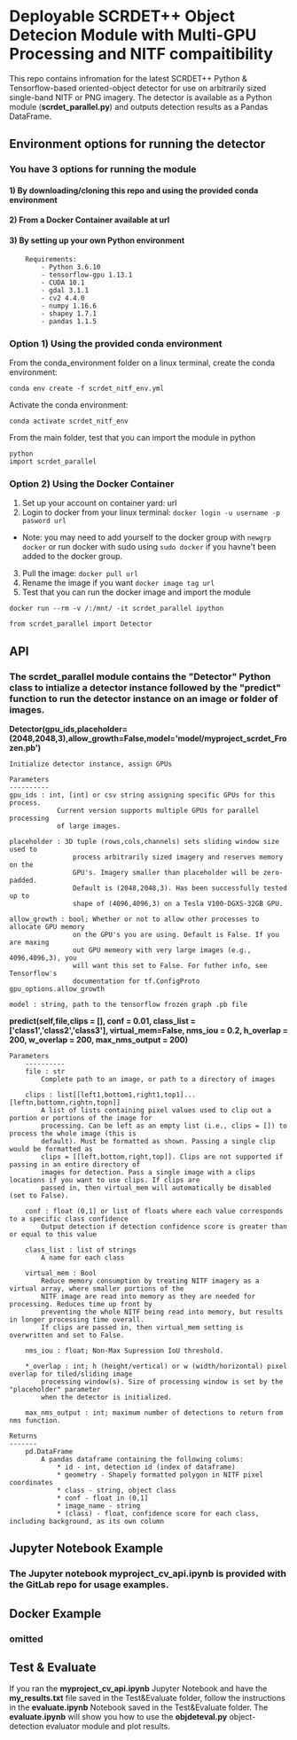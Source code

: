 # Deployable SCRDET++ Object Detecion Module with Multi-GPU Processing and NITF compaitibility

This repo contains infromation for the latest SCRDET++ Python & Tensorflow-based oriented-object detector for use on arbitrarily sized single-band NITF or PNG imagery. The detector is available as a Python module (**scrdet_parallel.py**) and outputs detection results as a Pandas DataFrame. 



## Environment options for running the detector
### You have 3 options for running the module
#### 1) By downloading/cloning this repo and using the provided conda environment
#### 2) From a Docker Container available at url
#### 3) By setting up your own Python environment
        Requirements:
            - Python 3.6.10
            - tensorflow-gpu 1.13.1
            - CUDA 10.1
            - gdal 3.1.1
            - cv2 4.4.0
            - numpy 1.16.6
            - shapey 1.7.1
            - pandas 1.1.5




### Option 1) Using the provided conda environment
From the conda_environment folder on a linux terminal, create the conda environment:
```
conda env create -f scrdet_nitf_env.yml
```
Activate the conda environment:
```
conda activate scrdet_nitf_env
```
From the main folder, test that you can import the module in python
```
python
import scrdet_parallel
```

### Option 2) Using the Docker Container

1) Set up your account on container yard: url
2) Login to docker from your linux terminal: ```docker login -u username -p pasword url```
* Note: you may need to add yourself to the docker group with ```newgrp docker``` or run docker with sudo using ```sudo docker``` if you havne't been added to the docker group. 
3) Pull the image: ```docker pull url```
4) Rename the image if you want ```docker image tag url```
5) Test that you can run the docker image and import the module
```
docker run --rm -v /:/mnt/ -it scrdet_parallel ipython

from scrdet_parallel import Detector
```

## API

### The scrdet_parallel module contains the "Detector" Python class to intialize a detector instance followed by the "predict" function to run the detector instance on an image or folder of images. 

**Detector(gpu_ids,placeholder=(2048,2048,3),allow_growth=False,model='model/myproject_scrdet_Frozen.pb')**

    Initialize detector instance, assign GPUs

    Parameters
    ----------
    gpu_ids : int, [int] or csv string assigning specific GPUs for this process.
                Current version supports multiple GPUs for parallel processing
                of large images. 

    placeholder : 3D tuple (rows,cols,channels) sets sliding window size used to
                    process arbitrarily sized imagery and reserves memory on the
                    GPU's. Imagery smaller than placeholder will be zero-padded. 
                    Default is (2048,2048,3). Has been successfully tested up to
                    shape of (4096,4096,3) on a Tesla V100-DGXS-32GB GPU. 

    allow_growth : bool; Whether or not to allow other processes to allocate GPU memory
                    on the GPU's you are using. Default is False. If you are maxing
                    out GPU memeory with very large images (e.g., 4096,4096,3), you
                    will want this set to False. For futher info, see Tensorflow's
                    documentation for tf.ConfigProto gpu_options.allow_growth

    model : string, path to the tensorflow frozen graph .pb file


**predict(self,file,clips = [], conf = 0.01,
                class_list = ['class1','class2','class3'],
                virtual_mem=False, nms_iou = 0.2, h_overlap = 200,
                w_overlap = 200, max_nms_output = 200)**

    Parameters
        ----------
        file : str
            Complete path to an image, or path to a directory of images
        
        clips : list[[left1,bottom1,right1,top1]...[leftn,bottomn,rightn,topn]]
            A list of lists containing pixel values used to clip out a portion or portions of the image for 
            processing. Can be left as an empty list (i.e., clips = []) to process the whole image (this is 
            default). Must be formatted as shown. Passing a single clip would be formatted as 
            clips = [[left,bottom,right,top]]. Clips are not supported if passing in an entire directory of 
            images for detection. Pass a single image with a clips locations if you want to use clips. If clips are
            passed in, then virtual_mem will automatically be disabled (set to False).
        
        conf : float (0,1] or list of floats where each value corresponds to a specific class confidence
            Output detection if detection confidence score is greater than or equal to this value
            
        class_list : list of strings
            A name for each class
        
        virtual_mem : Bool
            Reduce memory consumption by treating NITF imagery as a virtual array, where smaller portions of the 
            NITF image are read into memory as they are needed for processing. Reduces time up front by 
            preventing the whole NITF being read into memory, but results in longer processing time overall. 
            If clips are passed in, then virtual_mem setting is overwritten and set to False.
            
        nms_iou : float; Non-Max Supression IoU threshold.

        *_overlap : int; h (height/vertical) or w (width/horizontal) pixel overlap for tiled/sliding image 
            processing window(s). Size of processing window is set by the "placeholder" parameter
            when the detector is initialized.

        max_nms_output : int; maximum number of detections to return from nms function.  

    Returns
    -------
        pd.DataFrame
            A pandas dataframe containing the following colums:
                * id - int, detection id (index of dataframe)
                * geometry - Shapely formatted polygon in NITF pixel coordinates
                * class - string, object class
                * conf - float in (0,1]
                * image_name - string
                * (class) - float, confidence score for each class, including background, as its own column
                

## Jupyter Notebook Example
### The Jupyter notebook **myproject_cv_api.ipynb** is provided with the GitLab repo for usage examples. 

## Docker Example
### omitted

## Test & Evaluate
If you ran the **myproject_cv_api.ipynb** Jupyter Notebook and have the **my_results.txt** file saved in the Test&Evaluate folder, follow the instructions in the **evaluate.ipynb** Notebook saved in the Test&Evaluate folder. The **evaluate.ipynb** will show you how to use the **objdeteval.py** object-detection evaluator module and plot results. 